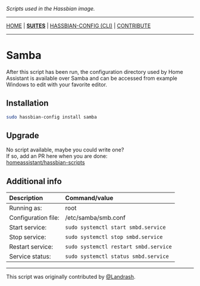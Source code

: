 _Scripts used in the Hassbian image._

***

[HOME](/) | [**SUITES**](/suites) | [HASSBIAN-CONFIG (CLI)](/cli) | [CONTRIBUTE](/contribute)

***

# Samba

After this script has been run, the configuration directory used by
Home Assistant is available over Samba and can be accessed from example
Windows to edit with your favorite editor.

## Installation

```bash
sudo hassbian-config install samba
```

## Upgrade

No script available, maybe you could write one?  
If so, add an PR here when you are done:  
[homeassistant/hassbian-scripts][repo]

## Additional info

Description | Command/value
:--- | :---
Running as: | root
Configuration file: | /etc/samba/smb.conf
Start service: | `sudo systemctl start smbd.service`
Stop service: | `sudo systemctl stop smbd.service`  
Restart service: | `sudo systemctl restart smbd.service`
Service status: | `sudo systemctl status smbd.service`

***

This script was originally contributed by [@Landrash][landrash].

<!--- Links --->
[landrash]: https://github.com/Landrash
[repo]: https://github.com/home-assistant/hassbian-scripts/pulls
